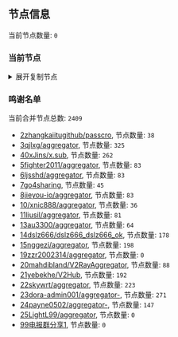 
## 节点信息
当前节点数量: `0`
### 当前节点
<details>
  <summary>展开复制节点</summary>

    

</details>

### 鸣谢名单
当前合并节点总数: `2409`
- [2zhangkaiitugithub/passcro](https://github.com/zhangkaiitugithub/passcro), 节点数量: `38`
- [3qjlxg/aggregator](https://github.com/qjlxg/aggregator), 节点数量: `325`
- [40xJins/x.sub](https://github.com/0xJins/x.sub), 节点数量: `262`
- [5fighter2011/aggregator](https://github.com/fighter2011/aggregator), 节点数量: `83`
- [6ljsshd/aggregator](https://github.com/ljsshd/aggregator), 节点数量: `83`
- [7go4sharing](https://github.com/go4sharing), 节点数量: `45`
- [8jieyou-io/aggregator](https://github.com/jieyou-io/aggregator), 节点数量: `83`
- [10/xnic888/aggregator](https://github.com/xnic888/aggregator), 节点数量: `36`
- [11liusil/aggregator](https://github.com/liusil/aggregator), 节点数量: `81`
- [13au3300/aggregator](https://github.com/au3300/aggregator), 节点数量: `64`
- [14dslz666/dslz666_dslz666_ok](https://github.com/dslz666/dslz666_dslz666_ok), 节点数量: `178`
- [15nggezi/aggregator](https://github.com/nggezi/aggregator), 节点数量: `198`
- [19zzr2002314/aggregator](https://github.com/zzr2002314/aggregator), 节点数量: `0`
- [20mahdibland/V2RayAggregator](https://github.com/mahdibland/V2RayAggregator), 节点数量: `88`
- [21yebekhe/V2Hub](https://github.com/yebekhe/V2Hub), 节点数量: `192`
- [22skywrt/aggregator](https://github.com/skywrt/aggregator), 节点数量: `223`
- [23dora-admin001/aggregator-](https://github.com/dora-admin001/aggregator-), 节点数量: `271`
- [24payne0502/aggregator-](https://github.com/payne0502/aggregator-), 节点数量: `147`
- [25LightL99/aggregator](https://github.com/LightL99/aggregator), 节点数量: `0`
- [99电报群分享1](https://github.com/cdddbc/getAirport), 节点数量: `0`


